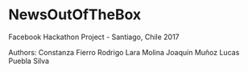 # NewsOutOfTheBox
Facebook Hackathon Project - Santiago, Chile 2017

Authors:
Constanza Fierro
Rodrigo Lara Molina
Joaquín Muñoz
Lucas Puebla Silva

